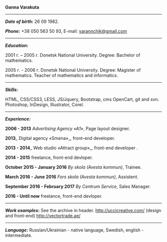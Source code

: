 **Ganna Varakuta**

***

_**Date of birth:**_ 26 09 1982. 



**_Phone:_** +38 050 563 50 93, E-mail: varannchik@gmail.com

***

**_Education:_**

2001 г. – 2005 г. Donetsk National University. Degree: Bachelor of mathematics.

2005 г. - 2006 г. Donetsk National University. Degree: Magister of mathematics. Teacher of mathematics and informatics.


***

_**Skills:**_

HTML, CSS/CSS3, LESS, JS/Jquery, Bootstrap, cms OpenCart,  git and svn.  Photoshop, InDesign, Illustrator, Corel.


***

_**Experience:**_

****2006 - 2013**** _Advertising Agency «A1»_, Page layout designer.

**2013**_ Digital agency «Smena»_, front-end developer.

**2013  - 2014**_ Web studio «Attract group»_, front-end developer .

**2014  - 2015** freelance,  front-end devloper.

**October 2015 - January 2016** _By skola (Avesta kommun)_, Trainee.

**March 2016 - Junе 2016** _Fors skola (Avesta kommun)_, Assistent.

**September 2016 - February 2017** _By Centrum Service_, Sales Manager.

**2016  - Until now** freelance,  front-end devloper.


***

**_Work examples:_** See the archive in header.
http://uccicreative.com/ (design and front-end)
http://vectortrade.ae/

***

_**Language:**_ Russian/Ukrainian - native language, Swedish, english - intermediate.



